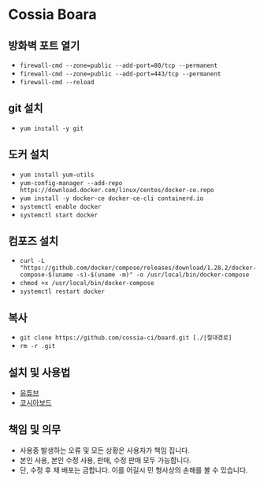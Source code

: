 # Cossia Boara

## 방화벽 포트 열기
- `firewall-cmd --zone=public --add-port=80/tcp --permanent`
- `firewall-cmd --zone=public --add-port=443/tcp --permanent`
- `firewall-cmd --reload`

## git 설치
- `yum install -y git`

## 도커 설치
- `yum install yum-utils`
- `yum-config-manager --add-repo https://download.docker.com/linux/centos/docker-ce.repo`
- `yum install -y docker-ce docker-ce-cli containerd.io`
- `systemctl enable docker`
- `systemctl start docker`

## 컴포즈 설치
- `curl -L "https://github.com/docker/compose/releases/download/1.28.2/docker-compose-$(uname -s)-$(uname -m)" -o /usr/local/bin/docker-compose`
- `chmod +x /usr/local/bin/docker-compose`
- `systemctl restart docker`

## 복사
- `git clone https://github.com/cossia-ci/board.git [./|절대경로]`
- `rm -r .git`

## 설치 및 사용법
- [유튜브](https://studio.youtube.com/channel/UCZxmOJr9p1wU3uLK7Cybxkw/playlists)
- [코시아보드](https://cossia.kr)

## 책임 및 의무
- 사용중 발생하는 오류 및 모든 상황은 사용자가 책임 집니다.
- 본인 사용, 본인 수정 사용, 판매, 수정 판매 모두 가능합니다.
- 단, 수정 후 재 배포는 금합니다. 이를 어길시 민 형사상의 손해를 볼 수 있습니다.